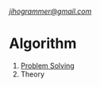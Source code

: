 ###### jihogrammer@gmail.com

# Algorithm

1.   [Problem Solving](ProblemSolving/README.md)
2.   Theory
